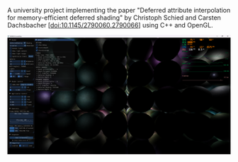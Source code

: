A university project implementing the paper "Deferred attribute interpolation for memory-efficient deferred shading" by Christoph Schied and Carsten Dachsbacher [[doi:10.1145/2790060.2790066](https://doi.org/10.1145/2790060.2790066)] using C++ and OpenGL.

![Image](pgr2_web/img/0.png)

